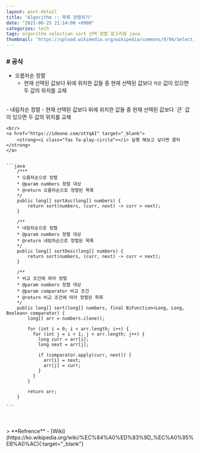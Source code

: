 ```yaml
---
layout: post-detail
title: "Algorithm :: 목록 정렬하기"
date: "2021-06-25 21:14:00 +0900"
categories: tech
tags: algorithm selection sort 선택 정렬 알고리즘 java
thumbnail: 'https://upload.wikimedia.org/wikipedia/commons/9/94/Selection-Sort-Animation.gif'
---
```


### # 공식
- 오름차순 정렬
    - 현재 선택된 값보다 뒤에 위치한 값들 중 현재 선택된 값보다 `작은` 값이 있으면 두 값의 위치를 교체   
<br/>
- 내림차순 정렬
    - 현재 선택된 값보다 뒤에 위치한 값들 중 현재 선택된 값보다 `큰` 값이 있으면 두 값의 위치를 교체


    <br/>
    <a href="https://ideone.com/otYqAI" target="_blank">
        <strong><i class="fas fa-play-circle"></i> 실행 해보고 싶다면 클릭</strong>
    </a>


    ```java
        /***
        * 오름차순으로 정렬
        * @param numbers 정렬 대상
        * @return 오름차순으로 정렬된 목록
        */
        public long[] sortAsc(long[] numbers) {
            return sort(numbers, (curr, next) -> curr > next);
        }
        
        /**
        * 내림차순으로 정렬
        * @param numbers 정렬 대상
        * @return 내림차순으로 정렬된 목록
        */
        public long[] sortDesc(long[] numbers) {
            return sort(numbers, (curr, next) -> curr < next);
        }
        
        /**
        * 비교 조건에 따라 정렬
        * @param numbers 정렬 대상
        * @param comparator 비교 조건
        * @return 비교 조건에 따라 정렬된 목록
        */
        public long[] sort(long[] numbers, final BiFunction<Long, Long, Boolean> comparator) {
            long[] arr = numbers.clone();
            
            for (int i = 0; i < arr.length; i++) {
              for (int j = i + 1; j < arr.length; j++) {
                long curr = arr[i];
                long next = arr[j];
            
                if (comparator.apply(curr, next)) {
                  arr[i] = next;
                  arr[j] = curr;
                }
              }
            }
            
            return arr;
        }
    
    ```

<br/>
<br/>
> **Refrence**
- [Wiki](https://ko.wikipedia.org/wiki/%EC%84%A0%ED%83%9D_%EC%A0%95%EB%A0%AC){:target="_blank"}
